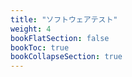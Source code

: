 ```yaml
---
title: "ソフトウェアテスト"
weight: 4
bookFlatSection: false
bookToc: true
bookCollapseSection: true
---
```

